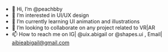 - 👋 Hi, I’m @peachbby
- 👀 I’m interested in UI/UX design
- 🌱 I’m currently learning UI animation and illustrations
- 💞️ I’m looking to collaborate on any project related to VR|AR 
- 📫 How to reach me on IG| @uix.abigail or @shapes.ui , Email| aibieabigail@gmail.com

<!---
peachbby/peachbby is a ✨ special ✨ repository because its `README.md` (this file) appears on your GitHub profile.
You can click the Preview link to take a look at your changes.
--->
